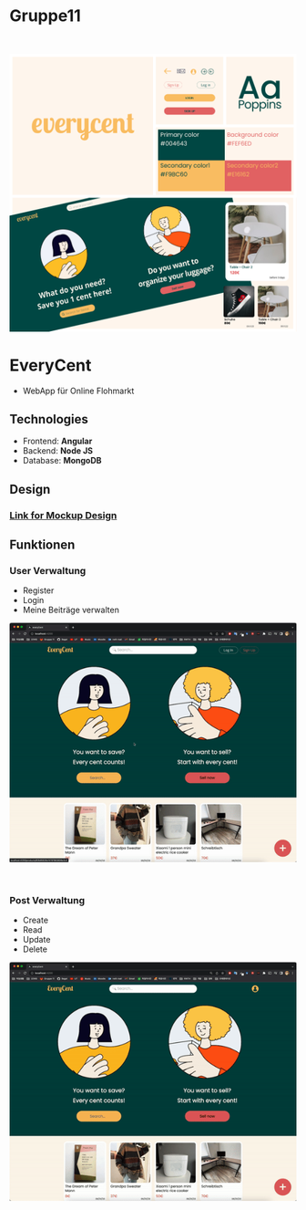 # Gruppe11
<br>

![Semantic description of image](Design_System.jpg)


# EveryCent
- WebApp für Online Flohmarkt

## Technologies
- Frontend: **Angular**
- Backend:  **Node JS**
- Database: **MongoDB**

## Design 

### [Link for Mockup Design ](https://www.figma.com/file/pVUlarB3jvQJ339Hzii7xP/everycent?node-id=79%3A2&t=uLUPgowncZaLY1o9-1)


## Funktionen
### User Verwaltung
- Register
- Login
- Meine Beiträge verwalten

![Semantic description of image](Login.gif)

<br>

### Post Verwaltung
- Create
- Read
- Update
- Delete

![Semantic description of image](Crud.gif)

